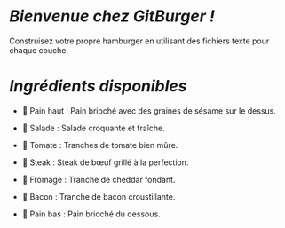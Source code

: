 # *Bienvenue chez GitBurger !*

Construisez votre propre hamburger en utilisant des fichiers texte pour chaque couche.

# *Ingrédients disponibles*
- 🥯 Pain haut : Pain brioché avec des graines de sésame sur le dessus.

- 🥬 Salade : Salade croquante et fraîche.

- 🍅 Tomate : Tranches de tomate bien mûre.

- 🥩 Steak : Steak de bœuf grillé à la perfection.

- 🧀 Fromage : Tranche de cheddar fondant.

- 🥓 Bacon : Tranche de bacon croustillante.

- 🍞 Pain bas : Pain brioché du dessous.

